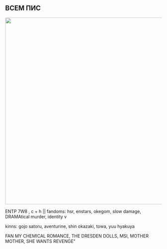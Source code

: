 ## ВСЕМ ПИС

 <img src="https://media.giphy.com/media/xJlOdEYy0r7ZS/giphy.gif" width="600"/>
</div> 


ENTP 7W8 , c + h || fandoms: hsr, enstars, okegom, slow damage, DRAMAtical murder, identity v

kinns: gojo satoru, aventurine, shin okazaki, towa, yuu hyakuya

FAN MY CHEMICAL ROMANCE, THE DRESDEN DOLLS, MSI, MOTHER MOTHER, SHE WANTS REVENGE" 
